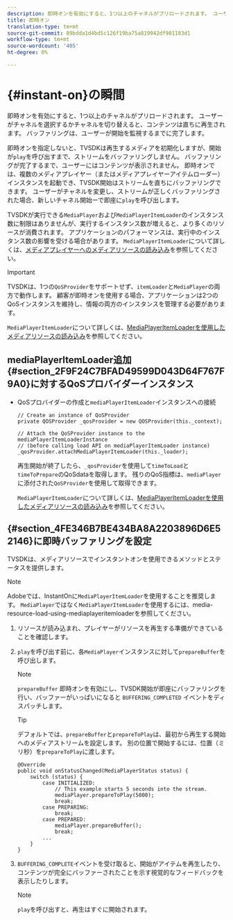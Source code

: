 ```yaml
---
description: 即時オンを有効にすると、1つ以上のチャネルがプリロードされます。 ユーザーがチャネルを選択するかチャネルを切り替えると、コンテンツは直ちに再生されます。 バッファリングは、ユーザーが開始を監視するまでに完了します。
title: 即時オン
translation-type: tm+mt
source-git-commit: 89bdda1d4bd5c126f19ba75a819942df901183d1
workflow-type: tm+mt
source-wordcount: '405'
ht-degree: 0%

---
```



# {#instant-on}の瞬間

即時オンを有効にすると、1つ以上のチャネルがプリロードされます。 ユーザーがチャネルを選択するかチャネルを切り替えると、コンテンツは直ちに再生されます。 バッファリングは、ユーザーが開始を監視するまでに完了します。

即時オンを指定しないと、TVSDKは再生するメディアを初期化しますが、開始が`play`を呼び出すまで、ストリームをバッファリングしません。 バッファリングが完了するまで、ユーザーにはコンテンツが表示されません。 即時オンでは、複数のメディアプレイヤー（またはメディアプレイヤーアイテムローダー）インスタンスを起動でき、TVSDK開始はストリームを直ちにバッファリングできます。 ユーザーがチャネルを変更し、ストリームが正しくバッファリングされた場合、新しいチャネル開始ーで即座に`play`を呼び出します。

TVSDKが実行できる`MediaPlayer`および`MediaPlayerItemLoader`のインスタンス数に制限はありませんが、実行するインスタンス数が増えると、より多くのリソースが消費されます。 アプリケーションのパフォーマンスは、実行中のインスタンス数の影響を受ける場合があります。 `MediaPlayerItemLoader`について詳しくは、[メディアプレイヤーへのメディアリソースの読み込み](../../../tvsdk-2.7-for-android/content-playback-options/mediaplayer-initialize-for-video/t-psdk-android-2.7-media-resource-load.md)を参照してください。

>[!IMPORTANT]
>
>TVSDKは、1つの`QoSProvider`をサポートせず、`itemLoader`と`MediaPlayer`の両方で動作します。 顧客が即時オンを使用する場合、アプリケーションは2つのQoSインスタンスを維持し、情報の両方のインスタンスを管理する必要があります。

`MediaPlayerItemLoader`について詳しくは、[MediaPlayerItemLoaderを使用したメディアリソースの読み込み](../../../tvsdk-2.7-for-android/content-playback-options/mediaplayer-initialize-for-video/t-psdk-android-2.7-media-resource-load-using-mediaplayeritemloader.md)を参照してください。

## mediaPlayerItemLoader追加 {#section_2F9F24C7BFAD49599D043D64F767F9A0}に対するQoSプロバイダーインスタンス

* QoSプロバイダーの作成と`mediaPlayerItemLoader`インスタンスへの接続

   ```
   // Create an instance of QoSProvider  
   private QOSProvider _qosProvider = new QOSProvider(this._context);  
   
   // Attach the QoSProvider instance to the mediaPlayerItemLoaderInstance  
   // (before calling load API on mediaPlayerItemLoader instance)  
   _qosProvider.attachMediaPlayerItemLoader(this._loader); 
   ```

   再生開始が終了したら、`_qosProvider`を使用して`timeToLoad`と`timeToPrepare`のQoSdataを取得します。 残りのQoS指標は、`mediaPlayer`に添付された`QoSProvider`を使用して取得できます。

   `MediaPlayerItemLoader`について詳しくは、[MediaPlayerItemLoaderを使用したメディアリソースの読み込み](../../../tvsdk-2.7-for-android/content-playback-options/mediaplayer-initialize-for-video/t-psdk-android-2.7-media-resource-load-using-mediaplayeritemloader.md#use-mediaplayeritemloader)を参照してください。

## {#section_4FE346B7BE434BA8A2203896D6E52146}に即時バッファリングを設定

TVSDKは、メディアリソースでインスタントオンを使用できるメソッドとステータスを提供します。

>[!NOTE]
>
>Adobeでは、InstantOnに`MediaPlayerItemLoader`を使用することを推奨します。 `MediaPlayer`ではなく`MediaPlayerItemLoader`を使用するには、media-resource-load-using-mediaplayeritemloaderを参照してください。

1. リソースが読み込まれ、プレイヤーがリソースを再生する準備ができていることを確認します。
1. `play`を呼び出す前に、各`MediaPlayer`インスタンスに対して`prepareBuffer`を呼び出します。

   >[!NOTE]
   >
   >`prepareBuffer` 即時オンを有効にし、TVSDK開始が即座にバッファリングを行い、バッファーがいっぱいになると `BUFFERING_COMPLETED` イベントをディスパッチします。

   >[!TIP]
   >
   >デフォルトでは、`prepareBuffer`と`prepareToPlay`は、最初から再生する開始へのメディアストリームを設定します。 別の位置で開始するには、位置（ミリ秒）を`prepareToPlay`に渡します。

   ```
   @Override 
   public void onStatusChanged(MediaPlayerStatus status) { 
       switch (status) { 
           case INITIALIZED: 
               // This example starts 5 seconds into the stream. 
               mediaPlayer.prepareToPlay(5000); 
               break; 
           case PREPARING: 
               break; 
           case PREPARED: 
               mediaPlayer.prepareBuffer(); 
               break; 
           ... 
       } 
   }
   ```

1. `BUFFERING_COMPLETE`イベントを受け取ると、開始がアイテムを再生したり、コンテンツが完全にバッファーされたことを示す視覚的なフィードバックを表示したりします。

   >[!NOTE]
   >
   >`play`を呼び出すと、再生はすぐに開始されます。

